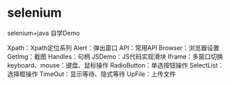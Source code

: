 # selenium
selenium+java
自学Demo

Xpath：Xpath定位系列
Alert：弹出窗口
API：常用API
Browser：浏览器设置
GetImg：截图
Handles：句柄
JSDemo：JS代码实现滑块
Iframe：多窗口切换
keyboard、mouse：键盘、鼠标操作
RadioButton：单选按钮操作
SelectList：选择框操作
TimeOut：显示等待、隐式等待
UpFile：上传文件
